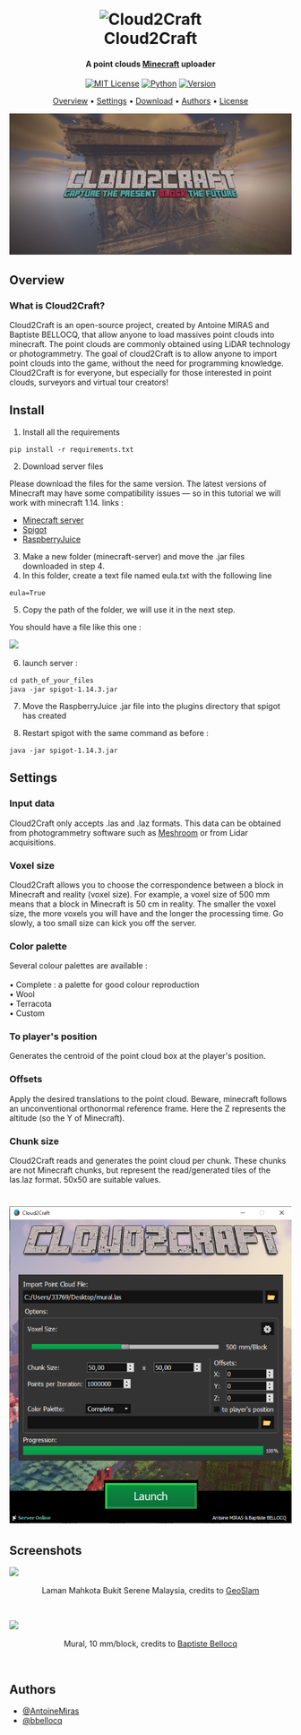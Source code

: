<h1 align="center">
  <br>
  <picture>
    <img src="https://github.com/AntoineMiras/Cloud2Craft/blob/main/Cloud2Craft/Ressources/icon.ico" alt="Cloud2Craft" width="300"></a>
  </picture>
  <br>
  Cloud2Craft
  <br>
</h1>

<h4 align="center">A point clouds <a href="https://www.minecraft.net/" target="_blank">Minecraft</a> uploader</h4>

<div align="center">
  
  <a href="https://choosealicense.com/licenses/mit/">![MIT License](https://img.shields.io/badge/License-MIT-green.svg)</a>
  <a href="https://www.python.org/">![Python](https://img.shields.io/badge/Language-%F0%9F%90%8D%20Python-blue)</a>
  <a href="#">![Version](https://img.shields.io/badge/Version-1.0-orange)</a>
</div>
<p align="center">
    <a href="#overview">Overview</a> •
    <a href="#settings">Settings</a> •
    <a href="https://github.com/AntoineMiras/Cloud2Craft/releases/tag/Release">Download</a> •
    <a href="#authors">Authors</a> •
    <a href="#license">License</a>
</p>

<picture><img src="https://github.com/AntoineMiras/Cloud2Craft/blob/main/Cloud2Craft/Ressources/Banner.jpg"></picture>

## Overview

### What is Cloud2Craft?

Cloud2Craft is an open-source project, created by Antoine MIRAS and Baptiste BELLOCQ, that allow anyone to load massives point clouds into minecraft. The point clouds are commonly obtained using LiDAR technology or photogrammetry.
The goal of cloud2Craft is to allow anyone to import point clouds into the game, without the need for programming knowledge. Cloud2Craft is for everyone, but especially for those interested in point clouds, surveyors and virtual tour creators! 

## Install

1. Install all the requirements

```
pip install -r requirements.txt
```

2. Download server files 

Please download the files for the same version. The latest versions of Minecraft may have some compatibility issues — so in this tutorial we will work with minecraft 1.14.
links : 
- <a href="https://www.minecraft.net/en-us/download/server" target="_blank">Minecraft server</a>
- <a href="https://getbukkit.org/download/spigot" target="_blank">Spigot</a>
- <a href="https://dev.bukkit.org/projects/raspberryjuice?__cf_chl_tk=NTLm9y9wEYzpg27Ztui331kjzS.Ht8_lO5YcWxEwiCE-1674986542-0-gaNycGzNCSU" target="_blank">RaspberryJuice</a>

3. Make a new folder (minecraft-server) and move the .jar files downloaded in step 4.
4. In this folder, create a text file named eula.txt with the following line 
```
eula=True
```
5. Copy the path of the folder, we will use it in the next step.

You should have a file like this one :


<picture><img src="https://github.com/AntoineMiras/Cloud2Craft/tree/main/Screenshots/server_file_content.png"></picture>
<p align="center">

6. launch server :
```
cd path_of_your_files
java -jar spigot-1.14.3.jar
```
7. Move the RaspberryJuice .jar file into the plugins directory that spigot has created

8. Restart spigot with the same command as before :
```
java -jar spigot-1.14.3.jar
```
## Settings

### Input data

Cloud2Craft only accepts .las and .laz formats. This data can be obtained from photogrammetry software such as  <a href="https://alicevision.org/" target="_blank">Meshroom</a> or from Lidar acquisitions. 

### Voxel size 

Cloud2Craft allows you to choose the correspondence between a block in Minecraft and reality (voxel size). For example, a voxel size of 500 mm means that a block in Minecraft is 50 cm in reality. The smaller the voxel size, the more voxels you will have and the longer the processing time. Go slowly, a too small size can kick you off the server. 

### Color palette 

Several colour palettes are available : <br>
 <br>
  • Complete : a palette for good colour reproduction   <br>
  • Wool  <br>
  • Terracota   <br>
  • Custom 

### To player's position

Generates the centroid of the point cloud box at the player's position.

### Offsets

Apply the desired translations to the point cloud. Beware, minecraft follows an unconventional orthonormal reference frame. Here the Z represents the altitude (so the Y of Minecraft).

### Chunk size 

Cloud2Craft reads and generates the point cloud per chunk. These chunks are not Minecraft chunks, but represent the read/generated tiles of the las.laz format. 50x50 are suitable values.

<h1 align="center">


  <picture>
    <img src="https://github.com/AntoineMiras/Cloud2Craft/blob/main/Cloud2Craft/Ressources/menu.png" alt="menu" width="600"></a>
  </picture>

</h1>

## Screenshots

<picture><img src="https://github.com/AntoineMiras/Cloud2Craft/blob/main/Cloud2Craft/Ressources/background.png"></picture>
<p align="center">
  Laman Mahkota Bukit Serene Malaysia, credits to 
  <a href="https://geoslam.com/sample-data/"> GeoSlam </a>
</p>

<br>

<picture><img src="https://github.com/AntoineMiras/Cloud2Craft/blob/main/Screenshots/Mural.png"></picture>
<p align="center">
  Mural, 10 mm/block, credits to 
  <a href="https://betterprogramming.pub/from-point-clouds-to-minecraft-a-python-tutorial-1b14a87f3f0b"> Baptiste Bellocq </a>
</p>

<br>

## Authors

- [@AntoineMiras](https://github.com/AntoineMiras)
- [@bbellocq](https://github.com/bbellocq)

